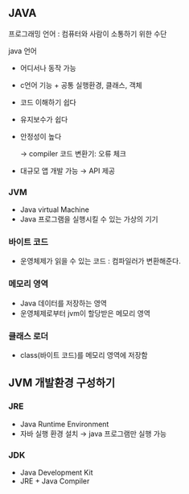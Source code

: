 ## JAVA

프로그래밍 언어 : 컴퓨터와 사람이 소통하기 위한 수단

java 언어

- 어디서나 동작 가능
- c언어 기능 + 공통 실행환경, 클래스, 객체
- 코드 이해하기 쉽다
- 유지보수가 쉽다
- 안정성이 높다
    
    → compiler 코드 변환기: 오류 체크
    
- 대규모 앱 개발 가능 → API 제공

### JVM

- Java virtual Machine
- Java 프로그램을 실행시킬 수 있는 가상의 기기

### 바이트 코드

- 운영체제가 읽을 수 있는 코드 : 컴파일러가 변환해준다.

### 메모리 영역

- Java 데이터를 저장하는 영역
- 운영체제로부터 jvm이 할당받은 메모리 영역

### 클래스 로더

- class(바이트 코드)를 메모리 영역에 저장함

## JVM 개발환경 구성하기

### JRE

- Java Runtime Environment
- 자바 실행 환경 설치 → java 프로그램만 실행 가능

### JDK

- Java Development Kit
- JRE + Java Compiler
